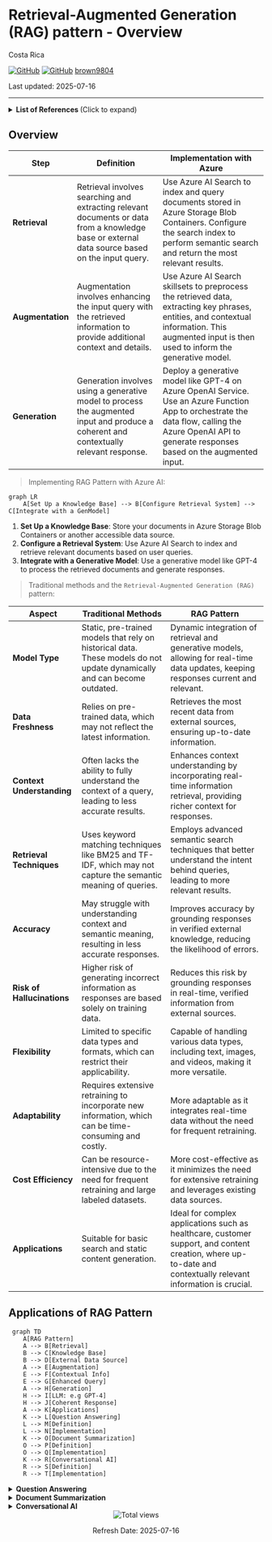 # Retrieval-Augmented Generation (RAG) pattern - Overview 

Costa Rica

[![GitHub](https://badgen.net/badge/icon/github?icon=github&label)](https://github.com) 
[![GitHub](https://img.shields.io/badge/--181717?logo=github&logoColor=ffffff)](https://github.com/)
[brown9804](https://github.com/brown9804)

Last updated: 2025-07-16

----------

<details>
<summary><b>List of References </b> (Click to expand)</summary>
   
- [What's Azure AI Search?](https://learn.microsoft.com/en-us/azure/search/search-what-is-azure-search)
- [Indexer overview - Azure AI Search](https://learn.microsoft.com/en-us/azure/search/search-indexer-overview)
- [Field mappings and transformations using Azure AI Search indexers](https://learn.microsoft.com/en-us/azure/search/search-indexer-field-mappings)
- [Azure AI Search Sample Data](https://github.com/Azure-Samples/azure-search-sample-data/tree/main)
- [Add scoring profiles to boost search scores](https://learn.microsoft.com/en-us/azure/search/index-add-scoring-profiles)
- [Relevance in keyword search (BM25 scoring)](https://learn.microsoft.com/en-us/azure/search/index-similarity-and-scoring)
- [Tips for better performance in Azure AI Search](https://learn.microsoft.com/en-us/azure/search/search-performance-tips)
- [Retrieval Augmented Generation (RAG) in Azure AI Search](https://learn.microsoft.com/en-us/azure/search/retrieval-augmented-generation-overview)
- [Service limits in Azure AI Search](https://learn.microsoft.com/en-us/azure/search/search-limits-quotas-capacity)
- [Semantic ranking in Azure AI Search](https://learn.microsoft.com/en-us/azure/search/semantic-search-overview)
- [Create a skillset in Azure AI Search](https://learn.microsoft.com/en-us/azure/search/cognitive-search-defining-skillset)
- [Skillset concepts in Azure AI Search](https://learn.microsoft.com/en-us/azure/search/cognitive-search-working-with-skillsets)
- [Custom AML skill in skillsets - Azure AI Search](https://learn.microsoft.com/en-us/azure/search/cognitive-search-aml-skill)
- [OCR skill - Azure AI Search](https://learn.microsoft.com/en-us/azure/search/cognitive-search-skill-ocr)
- [Custom Web API skill in skillsets - Azure AI Search](https://learn.microsoft.com/en-us/azure/search/cognitive-search-custom-skill-web-api)
- [Language detection cognitive skill - Azure AI Search](https://learn.microsoft.com/en-us/azure/search/cognitive-search-skill-language-detection)
- [Entity Recognition cognitive skill (v3) - Azure AI Search](https://learn.microsoft.com/en-us/azure/search/cognitive-search-skill-entity-recognition-v3)
- [Key Phrase Extraction cognitive skill - Azure AI Search](https://learn.microsoft.com/en-us/azure/search/cognitive-search-skill-keyphrases)
- [Image Analysis cognitive skill - Azure AI Search](https://learn.microsoft.com/en-us/azure/search/cognitive-search-skill-image-analysis)
- [Text split skill - Azure AI Search](https://learn.microsoft.com/en-us/azure/search/cognitive-search-skill-textsplit)
- [AI Search by sku limits/quota](https://learn.microsoft.com/en-us/azure/search/search-limits-quotas-capacity)

</details>

## Overview 

| **Step**       | **Definition** | **Implementation with Azure** |
|----------------|----------------|-------------------------------|
| **Retrieval**  | Retrieval involves searching and extracting relevant documents or data from a knowledge base or external data source based on the input query. | Use Azure AI Search to index and query documents stored in Azure Storage Blob Containers. Configure the search index to perform semantic search and return the most relevant results. |
| **Augmentation** | Augmentation involves enhancing the input query with the retrieved information to provide additional context and details. | Use Azure AI Search skillsets to preprocess the retrieved data, extracting key phrases, entities, and contextual information. This augmented input is then used to inform the generative model. |
| **Generation** | Generation involves using a generative model to process the augmented input and produce a coherent and contextually relevant response. | Deploy a generative model like GPT-4 on Azure OpenAI Service. Use an Azure Function App to orchestrate the data flow, calling the Azure OpenAI API to generate responses based on the augmented input. |

> Implementing RAG Pattern with Azure AI:

```mermaid
graph LR
    A[Set Up a Knowledge Base] --> B[Configure Retrieval System] --> C[Integrate with a GenModel]
```

1. **Set Up a Knowledge Base**: Store your documents in Azure Storage Blob Containers or another accessible data source.
2. **Configure a Retrieval System**: Use Azure AI Search to index and retrieve relevant documents based on user queries.
3. **Integrate with a Generative Model**: Use a generative model like GPT-4 to process the retrieved documents and generate responses.

> Traditional methods and the `Retrieval-Augmented Generation (RAG)` pattern:

| **Aspect**                | **Traditional Methods**| **RAG Pattern** |
|---------------------------|-------------------------------------|-----------------------------------------------------|
| **Model Type**            | Static, pre-trained models that rely on historical data. These models do not update dynamically and can become outdated. | Dynamic integration of retrieval and generative models, allowing for real-time data updates, keeping responses current and relevant. |
| **Data Freshness**        | Relies on pre-trained data, which may not reflect the latest information.                | Retrieves the most recent data from external sources, ensuring up-to-date information.            |
| **Context Understanding** | Often lacks the ability to fully understand the context of a query, leading to less accurate results. | Enhances context understanding by incorporating real-time information retrieval, providing richer context for responses. |
| **Retrieval Techniques**  | Uses keyword matching techniques like BM25 and TF-IDF, which may not capture the semantic meaning of queries. | Employs advanced semantic search techniques that better understand the intent behind queries, leading to more relevant results. |
| **Accuracy**              | May struggle with understanding context and semantic meaning, resulting in less accurate responses. | Improves accuracy by grounding responses in verified external knowledge, reducing the likelihood of errors. |
| **Risk of Hallucinations**| Higher risk of generating incorrect information as responses are based solely on training data. | Reduces this risk by grounding responses in real-time, verified information from external sources. |
| **Flexibility**           | Limited to specific data types and formats, which can restrict their applicability.      | Capable of handling various data types, including text, images, and videos, making it more versatile. |
| **Adaptability**          | Requires extensive retraining to incorporate new information, which can be time-consuming and costly. | More adaptable as it integrates real-time data without the need for frequent retraining.           |
| **Cost Efficiency**       | Can be resource-intensive due to the need for frequent retraining and large labeled datasets. | More cost-effective as it minimizes the need for extensive retraining and leverages existing data sources. |
| **Applications**          | Suitable for basic search and static content generation.                                | Ideal for complex applications such as healthcare, customer support, and content creation, where up-to-date and contextually relevant information is crucial. |

## Applications of RAG Pattern

```mermaid
 graph TD
    A[RAG Pattern]
    A --> B[Retrieval]
    B --> C[Knowledge Base]
    B --> D[External Data Source]
    A --> E[Augmentation]
    E --> F[Contextual Info]
    E --> G[Enhanced Query]
    A --> H[Generation]
    H --> I[LLM: e.g GPT-4]
    H --> J[Coherent Response]
    A --> K[Applications]
    K --> L[Question Answering]
    L --> M[Definition]
    L --> N[Implementation]
    K --> O[Document Summarization]
    O --> P[Definition]
    O --> Q[Implementation]
    K --> R[Conversational AI]
    R --> S[Definition]
    R --> T[Implementation] 
```

<details>
<summary><b>Question Answering</b></summary>

> Providing accurate answers by retrieving relevant documents and generating responses based on them.

- **Implementation**:
  - **Retrieval**:
    - Use Azure AI Search to index a large corpus of documents, such as research papers, articles, or FAQs.
    - Perform semantic search to retrieve the most relevant documents based on the query.
  - **Augmentation**: Extract key information from the retrieved documents using Azure AI Search skillsets (key phrase extraction, entity recognition, language detection).
  - **Generation**:
    - Use Azure OpenAI Service to generate a coherent and contextually relevant answer by processing the augmented input.
    - Orchestrate the data flow using Azure Function App.

</details>

<details>
<summary><b>Document Summarization</b></summary>

> Summarizing documents by retrieving key sections and generating concise summaries.

- **Implementation**:
  - **Retrieval**:
    - Use Azure AI Search to index documents such as reports, articles, and books.
    - Retrieve the most relevant sections of the document based on the summary request.
  - **Augmentation**: Identify key sentences, paragraphs, and sections using Azure AI Search skillsets.
  - **Generation**:
    - Use Azure OpenAI Service to generate a concise summary by processing the augmented input.
    - Orchestrate the data flow using Azure Function App.

</details>

<details>
<summary><b>Conversational AI</b></summary>

> Enhancing chatbot responses with up-to-date information from external sources.

- **Implementation**:
  - **Retrieval**:
    - Use Azure AI Search to index a knowledge base containing FAQs, support articles, and user manuals.
    - Retrieve the most relevant documents based on the conversation.
  - **Augmentation**: Extract key information from the retrieved documents using Azure AI Search skillsets (answers to common questions, troubleshooting steps, product details).
  - **Generation**:
    - Use Azure OpenAI Service to generate coherent and contextually relevant chatbot responses by processing the augmented input.
    - Orchestrate the data flow using Azure Function App.

</details>

<!-- START BADGE -->
<div align="center">
  <img src="https://img.shields.io/badge/Total%20views-15-limegreen" alt="Total views">
  <p>Refresh Date: 2025-07-16</p>
</div>
<!-- END BADGE -->
